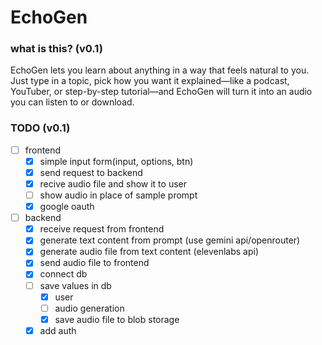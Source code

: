 # EchoGen

### what is this? (v0.1)

EchoGen lets you learn about anything in a way that feels natural to you. Just type in a topic, pick how you want it explained—like a podcast, YouTuber, or step-by-step tutorial—and EchoGen will turn it into an audio you can listen to or download.

### TODO (v0.1)

- [ ] frontend
    - [x] simple input form(input, options, btn)
    - [x] send request to backend
    - [x] recive audio file and show it to user
    - [ ] show audio in place of sample prompt
    - [x] google oauth
    
- [ ] backend
    - [x] receive request from frontend
    - [x] generate text content from prompt (use gemini api/openrouter)
    - [x] generate audio file from text content (elevenlabs api)
    - [x] send audio file to frontend
    - [x] connect db
    - [ ] save values in db
        - [x] user
        - [ ] audio generation
        - [x] save audio file to blob storage
    - [x] add auth